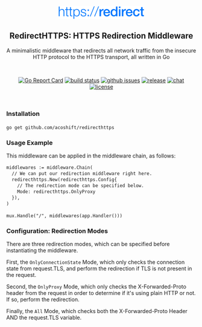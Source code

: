 <div align="center">
  <img src="logo@2x.png" alt="Logo" width='45%' />

  <h2>RedirectHTTPS: HTTPS Redirection Middleware</h2>
  <p>A minimalistic middleware that redirects all network traffic from the insecure HTTP protocol to the HTTPS transport, all written in Go<p>
</div>

<br />

<div align="center">

[![Go Report Card](https://goreportcard.com/badge/github.com/acoshift/redirecthttps?style=flat-square)](https://goreportcard.com/report/github.com/acoshift/redirecthttps)
[![build status](https://img.shields.io/travis/acoshift/redirecthttps/master.svg?style=flat-square)](https://travis-ci.org/kataras/iris)
[![github issues](https://img.shields.io/github/issues/acoshift/redirecthttps.svg?style=flat-square)](https://github.com/acoshift/redirecthttps/issues?q=is%3Aopen+is%3Aissue)
[![release](https://img.shields.io/github/release/acoshift/redirecthttps.svg?style=flat-square)](https://github.com/acoshift/redirecthttps/releases)
[![chat](https://img.shields.io/badge/community-%20chat-00BCD4.svg?style=flat-square)](https://gitter.im/acoshift)
[![license](https://img.shields.io/github/license/acoshift/redirecthttps.svg?style=flat-square)]()

</div>

<br />

### Installation

`go get github.com/acoshift/redirecthttps`

### Usage Example

This middleware can be applied in the middleware chain, as follows:

```
middlewares := middleware.Chain(
  // We can put our redirection middleware right here.
  redirecthttps.New(redirecthttps.Config{
    // The redirection mode can be specified below.
    Mode: redirecthttps.OnlyProxy
  }),
)

mux.Handle("/", middlewares(app.Handler()))
```

### Configuration: Redirection Modes

There are three redirection modes, which can be specified before instantiating the middleware.

First, the `OnlyConnectionState` Mode, which only checks the connection state from request.TLS, and perform the redirection if TLS is not present in the request.

Second, the `OnlyProxy` Mode, which only checks the X-Forwarded-Proto header from the request in order to determine if it's using plain HTTP or not. If so, perform the redirection.

Finally, the `All` Mode, which checks both the X-Forwarded-Proto Header AND the request.TLS variable.
